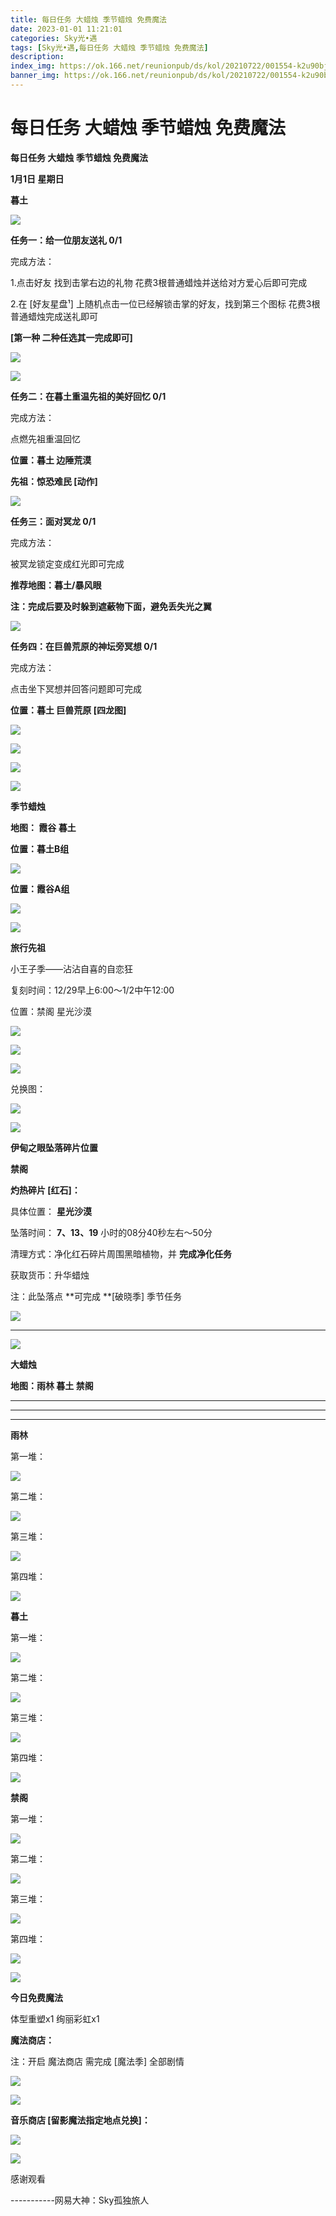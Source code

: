 ```yaml
---
title: 每日任务 大蜡烛 季节蜡烛 免费魔法
date: 2023-01-01 11:21:01
categories: Sky光•遇
tags: [Sky光•遇,每日任务 大蜡烛 季节蜡烛 免费魔法]
description: 
index_img: https://ok.166.net/reunionpub/ds/kol/20210722/001554-k2u90bj7ay.png?imageView&thumbnail=600x0&type=jpg
banner_img: https://ok.166.net/reunionpub/ds/kol/20210722/001554-k2u90bj7ay.png?imageView&thumbnail=600x0&type=jpg
---
```

# 每日任务 大蜡烛 季节蜡烛 免费魔法
**每日任务 大蜡烛 季节蜡烛 免费魔法**

 **1月1日 星期日**

 **暮土**

![](https://img.166.net/reunionpub/ds/kol/20230101/001852-uohgbl3s7n.jpg)

 **任务一：给一位朋友送礼 0/1**

完成方法：

1.点击好友 找到击掌右边的礼物 花费3根普通蜡烛并送给对方爱心后即可完成

2.在 [好友星盘¹] 上随机点击一位已经解锁击掌的好友，找到第三个图标 花费3根普通蜡烛完成送礼即可

 **[第一种 二种任选其一完成即可]**

![](https://img.166.net/reunionpub/ds/kol/20230101/001230-3wdomyizuk.png)

![](https://img.166.net/reunionpub/ds/kol/20230101/001241-0j8eod9thr.jpeg)

 **任务二：在暮土重温先祖的美好回忆 0/1**

完成方法：

点燃先祖重温回忆

 **位置：暮土 边陲荒漠**

 **先祖：惊恐难民 [动作]**

![](https://img.166.net/reunionpub/ds/kol/20230101/011240-oevkpgqmd8.png)

 **任务三：面对冥龙 0/1**

完成方法：

被冥龙锁定变成红光即可完成

 **推荐地图：暮土/暴风眼**

 **注：完成后要及时躲到遮蔽物下面，避免丢失光之翼**

![](https://img.166.net/reunionpub/ds/kol/20230101/000901-5envtgwuhz.jpeg)

 **任务四：在巨兽荒原的神坛旁冥想 0/1**

完成方法：

点击坐下冥想并回答问题即可完成

 **位置：暮土 巨兽荒原 [四龙图]**

![](https://img.166.net/reunionpub/ds/kol/20230101/000925-el4hzyvgrt.jpeg)

![](https://img.166.net/reunionpub/ds/kol/20230101/000941-s1klmre3oz.jpeg)

![](https://img.166.net/reunionpub/ds/kol/20230101/000952-4lwg3s2sof.jpeg)

![](https://img.166.net/reunionpub/ds/kol/20221130/005912-5mvshq9nf3.png)

 **季节蜡烛**

 **地图： 霞谷 暮土**

 **位置：暮土B组**

![](https://img.166.net/reunionpub/ds/kol/20221231/233236-zcsh3ybsg1.jpeg)

 **位置：霞谷A组**

![](https://img.166.net/reunionpub/ds/kol/20221212/234745-gcjyp3f975.png)

![](https://img.166.net/reunionpub/ds/kol/20221018/100256-wzutnocka0.png)

 **旅行先祖**

小王子季——沾沾自喜的自恋狂

复刻时间：12/29早上6:00～1/2中午12:00

位置：禁阁 星光沙漠

![](https://img.166.net/reunionpub/ds/kol/20221229/001322-as582o0619.jpeg)

![](https://img.166.net/reunionpub/ds/kol/20221229/001322-f1w7oeh35q.jpeg)

![](https://img.166.net/reunionpub/ds/kol/20221229/001322-bn17pou2jc.jpeg)

兑换图：

![](https://img.166.net/reunionpub/ds/kol/20221230/004128-7wbdo5lcmv.png)

 **![](https://img.166.net/reunionpub/ds/kol/20221018/100256-wzutnocka0.png)**

 **伊甸之眼坠落碎片位置**

 **禁阁**

 **灼热碎片 [红石]：**

具体位置： **星光沙漠**

坠落时间： **7、13、19** 小时的08分40秒左右～50分

清理方式：净化红石碎片周围黑暗植物，并 **完成净化任务**

获取货币：升华蜡烛

注：此坠落点 **可完成  **[破晓季] 季节任务

![](https://img.166.net/reunionpub/ds/kol/20230101/001510-j5bv7fgc1l.jpeg)

 ****

![](https://img.166.net/reunionpub/ds/kol/20221018/100256-wzutnocka0.png)

**大蜡烛**

 **地图：雨林 暮土 禁阁**

 ****

****

****

**雨林**

第一堆：

![](https://img.166.net/reunionpub/ds/kol/20230101/000118-08tpouisv5.jpeg)

第二堆：

![](https://img.166.net/reunionpub/ds/kol/20230101/000141-3b7u9vq0ea.jpeg)

第三堆：

![](https://img.166.net/reunionpub/ds/kol/20230101/000214-8omspzjqt9.png)

第四堆：

![](https://img.166.net/reunionpub/ds/kol/20230101/000237-sec7o14rs9.png)

 **暮土**

第一堆：

![](https://img.166.net/reunionpub/ds/kol/20230101/000315-9e68gt0fwl.png)

第二堆：

![](https://img.166.net/reunionpub/ds/kol/20230101/000331-mwropg6fdz.png)

第三堆：

![](https://img.166.net/reunionpub/ds/kol/20230101/000352-if8l94ptkw.png)

第四堆：

![](https://img.166.net/reunionpub/ds/kol/20230101/000415-ae281zs5if.png)

 **禁阁**

第一堆：

![](https://img.166.net/reunionpub/ds/kol/20230101/000446-rlciodsgp9.jpeg)

第二堆：

![](https://img.166.net/reunionpub/ds/kol/20230101/000507-0rt6awm3e9.jpeg)

第三堆：

![](https://img.166.net/reunionpub/ds/kol/20230101/000514-nz2pi45wmy.jpeg)

第四堆：

![](https://img.166.net/reunionpub/ds/kol/20230101/000521-vzyca78qbe.jpeg)

![](https://img.166.net/reunionpub/ds/kol/20221018/100256-wzutnocka0.png)

 **今日免费魔法**

体型重塑x1 绚丽彩虹x1

 **魔法商店：**

注：开启 魔法商店 需完成 [魔法季] 全部剧情

![](https://img.166.net/reunionpub/ds/kol/20221018/100559-oibznvdtus.png)

![](https://img.166.net/reunionpub/ds/kol/20221231/233515-03s2nbdjsy.png)

 **音乐商店 [留影魔法指定地点兑换]：**

![](https://img.166.net/reunionpub/ds/kol/20221230/235037-vdi2ugsl4h.png)

![](https://img.166.net/reunionpub/ds/kol/20221018/100256-wzutnocka0.png)

感谢观看

\-----------网易大神：Sky孤独旅人

